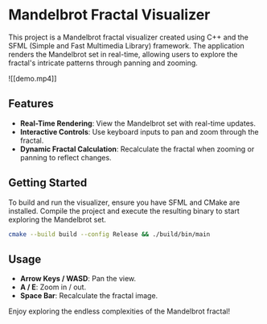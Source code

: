 # Mandelbrot Fractal Visualizer

This project is a Mandelbrot fractal visualizer created using C++ and the SFML (Simple and Fast Multimedia Library) framework. The application renders the Mandelbrot set in real-time, allowing users to explore the fractal's intricate patterns through panning and zooming.

![[demo.mp4]]

## Features

- **Real-Time Rendering**: View the Mandelbrot set with real-time updates.
- **Interactive Controls**: Use keyboard inputs to pan and zoom through the fractal.
- **Dynamic Fractal Calculation**: Recalculate the fractal when zooming or panning to reflect changes.

## Getting Started

To build and run the visualizer, ensure you have SFML and CMake are installed. Compile the project and execute the resulting binary to start exploring the Mandelbrot set.
```bash
cmake --build build --config Release && ./build/bin/main
```

## Usage

- **Arrow Keys / WASD**: Pan the view.
- **A / E**: Zoom in / out.
- **Space Bar**: Recalculate the fractal image.

Enjoy exploring the endless complexities of the Mandelbrot fractal!

